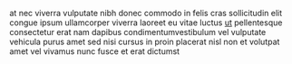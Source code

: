 at nec viverra vulputate nibh donec commodo in felis cras sollicitudin elit
congue ipsum ullamcorper viverra laoreet eu vitae luctus
[ut](generated_webpages/a11.md) pellentesque consectetur erat nam dapibus
condimentumvestibulum vel vulputate vehicula purus amet sed nisi cursus in
proin placerat nisl non et volutpat amet vel vivamus nunc fusce et erat
dictumst